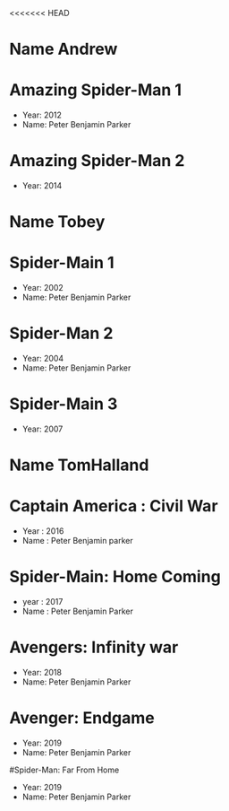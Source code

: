 <<<<<<< HEAD
# Name Andrew

# Amazing Spider-Man 1
- Year: 2012
- Name: Peter Benjamin Parker
# Amazing Spider-Man 2
- Year: 2014

# Name Tobey

# Spider-Main 1
- Year: 2002
- Name: Peter Benjamin Parker

# Spider-Man 2
- Year: 2004
- Name: Peter Benjamin Parker

# Spider-Main 3
- Year: 2007

# Name TomHalland

# Captain America : Civil War
- Year : 2016
- Name : Peter Benjamin parker

# Spider-Main: Home Coming
- year : 2017
- Name : Peter Benjamin Parker

# Avengers: Infinity war
- Year: 2018
- Name: Peter Benjamin Parker

# Avenger: Endgame
- Year: 2019
- Name: Peter Benjamin Parker

#Spider-Man: Far From Home
- Year: 2019
- Name: Peter Benjamin Parker
